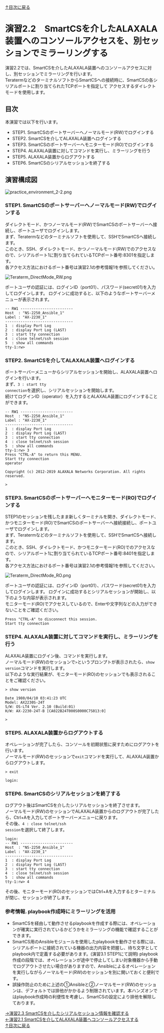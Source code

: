 [↑目次に戻る](/README.md)
<br>
# 演習2.2　SmartCSを介したALAXALA装置へのコンソールアクセスを、別セッションでミラーリングする
演習2.2では、SmartCSを介したALAXALA装置へのコンソールアクセスに対し、別セッションでミラーリングを行います。
<br>
TeratermなどのターミナルソフトからSmartCSへの接続時に、SmartCSの各シリアルポートに割り当てられたTCPポートを指定して
アクセスするダイレクトモードを使用します。

## 目次
本演習では以下を行います。
- STEP1. SmartCSのポートサーバーへノーマルモード(RW)でログインする
- STEP2. SmartCSを介してALAXALA装置へログインする
- STEP3. SmartCSのポートサーバーへモニターモード(RO)でログインする
- STEP4. ALAXALA装置に対してコマンドを実行し、ミラーリングを行う
- STEP5. ALAXALA装置からログアウトする
- STEP6. SmartCSのシリアルセッションを終了する

## 演習構成図

![practice_environment_2-2.png](./contents/image/practice_environment_2-2.png)

### STEP1. SmartCSのポートサーバーへノーマルモード(RW)でログインする
ダイレクトモード、かつノーマルモード(RW)でSmartCSのポートサーバーへ接続し、ポートユーザでログインします。
<br>
まず、Teratermなどのターミナルソフトを使用して、SSHでSmartCSへ接続します。
<br>
このとき、SSH、ダイレクトモード、かつノーマルモード(RW)でのアクセスなので、シリアルポート1に割り当てられているTCPポート番号:8301を指定します。
<br>
各アクセス方法におけるポート番号は演習2.1の参考情報1を参照してください。

![Teraterm_DirectMode_RW.png](./contents/image/Teraterm_DirectMode_RW.png)

ポートユーザの認証には、ログインID（port01）、パスワード(secret01)を入力してログインします。
ログインに成功すると、以下のようなポートサーバーメニューが表示されます。
<br>

```
-- RW1 ------------------------
Host  : "NS-2250_Ansible_1"
Label : "AX-2230_1"
-------------------------------
1  : display Port Log
2  : display Port Log (LAST)
3  : start tty connection
4  : close telnet/ssh session
5  : show all commands
tty-1:rw>
```



### STEP2. SmartCSを介してALAXALA装置へログインする
ポートサーバーメニューからシリアルセッションを開始し、ALAXALA装置へログインを行います。
<br>
まず、<code>3  : start tty connection</code>を選択し、シリアルセッションを開始します。
<br>
続けてログインID（operator）を入力するとALAXALA装置にログインすることができます。
<br>

```
-- RW1 ------------------------
Host  : "NS-2250_Ansible_1"
Label : "AX-2230_1"
-------------------------------
1  : display Port Log
2  : display Port Log (LAST)
3  : start tty connection
4  : close telnet/ssh session
5  : show all commands
tty-1:rw> 3
Press "CTRL-A" to return this MENU.
Start tty connection
operator

Copyright (c) 2012-2019 ALAXALA Networks Corporation. All rights reserved.

> 
```



### STEP3. SmartCSのポートサーバーへモニターモード(RO)でログインする
STEP1のセッションを残したまま新しくターミナルを開き、ダイレクトモード、かつモニターモード(RO)でSmartCSのポートサーバーへ接続接続し、ポートユーザでログインします。
<br>
まず、Teratermなどのターミナルソフトを使用して、SSHでSmartCSへ接続します。
<br>
このとき、SSH、ダイレクトモード、かつモニターモード(RO)でのアクセスなので、シリアルポート1に割り当てられているTCPポート番号:8401を指定します。
<br>
各アクセス方法におけるポート番号は演習2.1の参考情報1を参照してください。

![Teraterm_DirectMode_RO.png](./contents/image/Teraterm_DirectMode_RO.png)

ポートユーザの認証には、ログインID（port01）、パスワード(secret01)を入力してログインします。
ログインに成功するとシリアルセッションが開始し、以下のような内容が表示されます。
<br>
モニターモード(RO)でアクセスしているので、Enterや文字列などの入力ができないことをご確認ください。

```
Press "CTRL-A" to disconnect this session.
Start tty connection

```



### STEP4. ALAXALA装置に対してコマンドを実行し、ミラーリングを行う
ALAXALA装置にログイン後、コマンドを実行します。
<br>
ノーマルモード(RW)のセッションで<code>></code>というプロンプトが表示されたら、<code>show version</code>コマンドを実行します。
<br>
以下のような実行結果が、モニターモード(RO)のセッションでも表示されることをご確認ください。
<br>

```
> show version

Date 1980/04/10 03:41:23 UTC
Model: AX2230S-24T
S/W: OS-LT4 Ver. 2.10 (Build:01)
H/W: AX-2230-24T-B [CA022B24T000S0000C7S013:0]

> 
```



### STEP5. ALAXALA装置からログアウトする
オペレーションが完了したら、コンソールを初期状態に戻すためにログアウトを行います。
<br>
ノーマルモード(RW)のセッションで<code>exit</code>コマンドを実行して、ALAXALA装置からログアウトします。
<br>

```
> exit

login: 
```



### STEP6. SmartCSのシリアルセッションを終了する
ログアウト後はSmartCSを介したシリアルセッションを終了させます。
<br>
ノーマルモード(RW)のセッションでALAXALA装置からのログアウトが完了したら、Ctrl+Aを入力してポートサーバーメニューに戻ります。
<br>
その後、<code>4  : close telnet/ssh session</code>を選択して終了します。
<br>

```
login: 
-- RW1 ------------------------
Host  : "NS-2250_Ansible_1"
Label : "AX-2230_1"
-------------------------------
1  : display Port Log
2  : display Port Log (LAST)
3  : start tty connection
4  : close telnet/ssh session
5  : show all commands
tty-1:rw> 4
```

その後、モニターモード(RO)のセッションではCtrl+Aを入力するとターミナルが閉じ、セッションが終了します。



### 参考情報. playbook作成時にミラーリングを活用
- SmartCSを経由して動作させるplaybookを作成する際には、オペレーションが確実に実行されているかどうかをミラーリングの機能で確認することができます。
- SmartCS用のAnsibleモジュールを使用したplaybookを動作させる際には、シリアルポートに接続されている機器の出力内容を把握し、待ち文字としてplaybook内で定義する必要があります。(演習3.1 STEP1にて説明)
playbook作成の段階では、オペレーションが途中で停止してしまい対象機器から手動でログアウトさせたい場合がありますので、Ansibleによるオペレーションを実行しながらノーマルモード(RW)のセッションを別に開いておくと便利です。
- 誤操作防止のために上述の①Ansibleと②ノーマルモード(RW)のセッションは、デフォルトでは排他がかかるよう制限されています。本ハンズオンではplaybook作成時の利便性を考慮し、SmartCSの設定により排他を解除しております。



[→演習2.3 SmartCSを介したシリアルセッション情報を確認する](/2.3-checking_serial_session_information_of_smartcs.md)  
[←演習2.1 SmartCSを介してALAXALA装置へコンソールアクセスする](/2.1-serial_connection_to_alaxala_via_smartcs.md)  
[↑目次に戻る](/README.md)
